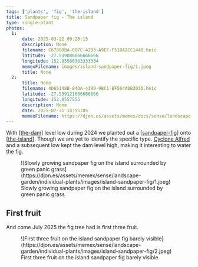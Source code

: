 ```yaml
---
tags: ['plants', 'fig', 'the-island']
title: Sandpaper fig - The island
type: single-plant
photos:
  1:
      date: 2025-03-22 09:28:15
      description: None
      filename: C67888BA-087C-42D3-A9EF-F518A2CC1448.heic
      latitude: -27.539086666666666
      longitude: 152.05566383333334
      memexFilename: images/island-sandpaper-fig/1.jpeg
      title: None
  2:
      title: None
      filename: 4D65148B-84DA-4399-9BC1-BF564A0B303D.heic
      latitude: -27.539121666666666
      longitude: 152.0557555
      description: None
      date: 2025-07-31 14:55:05
      memexFilename: https://djon.es/assets/memex/docs/sense/landscape-garden/individual-plants/images/island-sandpaper-fig/2.jpeg
---
```

With [[the-dam]] level low during 2024 we planted out a [[sandpaper-fig]] onto [[the-island]]. Though we are yet to identify the specific type. [Cyclone Alfred](https://en.wikipedia.org/wiki/Cyclone_Alfred_(2025)) and a subsequent low kept the dam level high, making it interesting to water the fig.

<figure markdown>
![Slowly growing sandpaper fig on the island surrounded by green panic grass](https://djon.es/assets/memex/sense/landscape-garden/individual-plants/images/island-sandpaper-fig/1.jpeg)
<caption>Slowly growing sandpaper fig on the island surrounded by green panic grass</caption>
</figure>

## First fruit

And come July 2025 the fig tree had is first three fruit.

<figure markdown>
![First three fruit on the island sandpaper fig barely visible](https://djon.es/assets/memex/sense/landscape-garden/individual-plants/images/island-sandpaper-fig/2.jpeg)
<caption>First three fruit on the island sandpaper fig barely visible</caption>
</figure>

[//begin]: # "Autogenerated link references for markdown compatibility"
[the-dam]: ../the-dam "The Dam"
[sandpaper-fig]: ../plants/sandpaper-fig "Sandpaper fig"
[the-island]: ../the-island "The Island"
[//end]: # "Autogenerated link references"